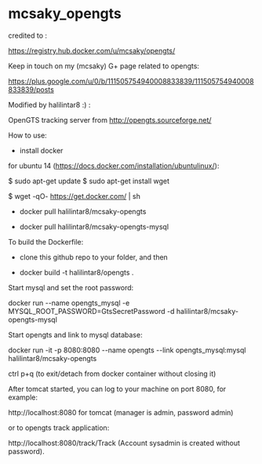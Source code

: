# mcsaky_opengts
credited to : 

https://registry.hub.docker.com/u/mcsaky/opengts/

Keep in touch on my (mcsaky) G+ page related to opengts: 

https://plus.google.com/u/0/b/111505754940008833839/111505754940008833839/posts


Modified by halilintar8 :) :

OpenGTS tracking server from http://opengts.sourceforge.net/

How to use:

- install docker

for ubuntu 14 (https://docs.docker.com/installation/ubuntulinux/):

$ sudo apt-get update $ sudo apt-get install wget

$ wget -qO- https://get.docker.com/ | sh

- docker pull halilintar8/mcsaky-opengts

- docker pull halilintar8/mcsaky-opengts-mysql

To build the Dockerfile:

- clone this github repo to your folder, and then

- docker build -t halilintar8/opengts .


Start mysql and set the root password:

docker run --name opengts_mysql -e MYSQL_ROOT_PASSWORD=GtsSecretPassword -d halilintar8/mcsaky-opengts-mysql

Start opengts and link to mysql database:

docker run -it  -p 8080:8080  --name opengts --link opengts_mysql:mysql halilintar8/mcsaky-opengts

ctrl p+q (to exit/detach from docker container without closing it)

After tomcat started, you can log to your machine on port 8080, for example:

http://localhost:8080 for tomcat (manager is admin, password admin)

or to opengts track application:

http://localhost:8080/track/Track (Account sysadmin is created without password).

